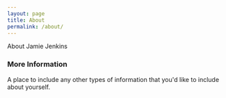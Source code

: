 ```yaml
---
layout: page
title: About
permalink: /about/
---
```


About Jamie Jenkins

### More Information

A place to include any other types of information that you'd like to include about yourself.

